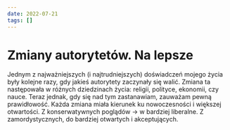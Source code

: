 ```yaml
---
date: 2022-07-21
tags: []
---
```

# Zmiany autorytetów. Na lepsze

Jednym z najważniejszych (i najtrudniejszych) doświadczeń mojego życia były kolejne razy, gdy jakieś autorytety zaczynały się walić. Zmiana ta następowała w różnych dziedzinach życia: religii, polityce, ekonomii, czy nauce. Teraz jednak, gdy się nad tym zastanawiam, zauważam pewną prawidłowość. Każda zmiana miała kierunek ku nowoczesności i większej otwartości. Z konserwatywnych poglądów -> w bardziej liberalne. Z zamordystycznych, do bardziej otwartych i akceptujących.